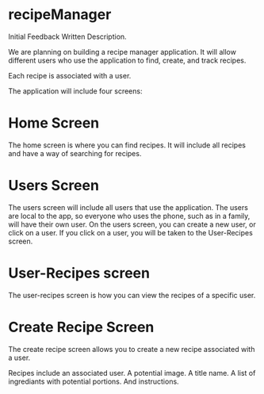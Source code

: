 # recipeManager

Initial Feedback Written Description.

We are planning on building a recipe manager application. It will allow different users who use the application to find, create, and track recipes.

Each recipe is associated with a user.

The application will include four screens:

# Home Screen

The home screen is where you can find recipes. It will include all recipes and have a way of searching for recipes.

# Users Screen

The users screen will include all users that use the application. The users are local to the app, so everyone who uses the phone, such as in a family, will have their own user. On the users screen, you can create a new user, or click on a user. If you click on a user, you will be taken to the User-Recipes screen.

# User-Recipes screen

The user-recipes screen is how you can view the recipes of a specific user.

# Create Recipe Screen

The create recipe screen allows you to create a new recipe associated with a user.

Recipes include an associated user. A potential image. A title name. A list of ingrediants with potential portions. And instructions.

